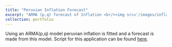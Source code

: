 ```yaml
---
title: "Peruvian Inflation Forecast"
excerpt: "ARMA (p,q) forecast of Inflation <br/><img src='/images/inflation_forecast.png'>"
collection: portfolio
---
```


Using an ARMA(p,q) model peruvian inflation is fitted and a forecast is made from this model. Script for this application can be found [here](https://github.com/josediegogallardo/time_series_applications/blob/main/arma_inflation_forecast.ipynb).
